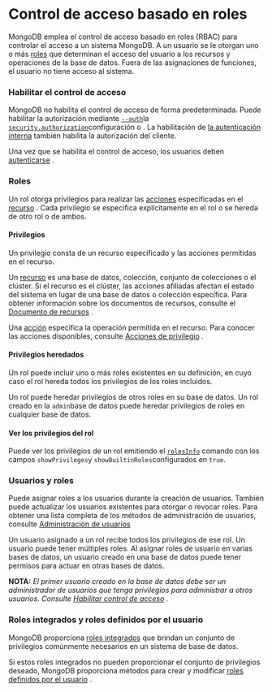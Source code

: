 # Control de acceso basado en roles

MongoDB emplea el control de acceso basado en roles \(RBAC\) para controlar el acceso a un sistema MongoDB. A un usuario se le otorgan uno o más [roles](https://docs.mongodb.com/manual/core/authorization/#std-label-roles) que determinan el acceso del usuario a los recursos y operaciones de la base de datos. Fuera de las asignaciones de funciones, el usuario no tiene acceso al sistema.

### Habilitar el control de acceso  <a id="enable-access-control"></a>

MongoDB no habilita el control de acceso de forma predeterminada. Puede habilitar la autorización mediante [`--auth`](https://docs.mongodb.com/manual/reference/program/mongod/#std-option-mongod.--auth)la [`security.authorization`](https://docs.mongodb.com/manual/reference/configuration-options/#mongodb-setting-security.authorization)configuración o . La habilitación de [la autenticación interna](https://docs.mongodb.com/manual/core/security-internal-authentication/) también habilita la autorización del cliente.

Una vez que se habilita el control de acceso, los usuarios deben [autenticarse](https://docs.mongodb.com/manual/core/authentication/) .

### Roles  <a id="roles"></a>

Un rol otorga privilegios para realizar las [acciones](https://docs.mongodb.com/manual/reference/privilege-actions/#std-label-security-user-actions) especificadas en el [recurso](https://docs.mongodb.com/manual/reference/resource-document/) . Cada privilegio se especifica explícitamente en el rol o se hereda de otro rol o de ambos.

#### Privilegios  <a id="privileges"></a>

Un privilegio consta de un recurso especificado y las acciones permitidas en el recurso.

Un [recurso](https://docs.mongodb.com/manual/reference/resource-document/) es una base de datos, colección, conjunto de colecciones o el clúster. Si el recurso es el clúster, las acciones afiliadas afectan el estado del sistema en lugar de una base de datos o colección específica. Para obtener información sobre los documentos de recursos, consulte el [Documento de recursos](https://docs.mongodb.com/manual/reference/resource-document/) .

Una [acción](https://docs.mongodb.com/manual/reference/privilege-actions/) especifica la operación permitida en el recurso. Para conocer las acciones disponibles, consulte [Acciones de privilegio](https://docs.mongodb.com/manual/reference/privilege-actions/) .

#### Privilegios heredados  <a id="inherited-privileges"></a>

Un rol puede incluir uno o más roles existentes en su definición, en cuyo caso el rol hereda todos los privilegios de los roles incluidos.

Un rol puede heredar privilegios de otros roles en su base de datos. Un rol creado en la `admin`base de datos puede heredar privilegios de roles en cualquier base de datos.

#### Ver los privilegios del rol  <a id="view-role-s-privileges"></a>

Puede ver los privilegios de un rol emitiendo el [`rolesInfo`](https://docs.mongodb.com/manual/reference/command/rolesInfo/#mongodb-dbcommand-dbcmd.rolesInfo) comando con los campos `showPrivileges`y `showBuiltinRoles`configurados en `true`.

### Usuarios y roles  <a id="users-and-roles"></a>

Puede asignar roles a los usuarios durante la creación de usuarios. También puede actualizar los usuarios existentes para otorgar o revocar roles. Para obtener una lista completa de los métodos de administración de usuarios, consulte [Administración de usuarios](https://docs.mongodb.com/manual/reference/method/#std-label-user-management-methods)

Un usuario asignado a un rol recibe todos los privilegios de ese rol. Un usuario puede tener múltiples roles. Al asignar roles de usuario en varias bases de datos, un usuario creado en una base de datos puede tener permisos para actuar en otras bases de datos.

**NOTA:** _El primer usuario creado en la base de datos debe ser un administrador de usuarios que tenga privilegios para administrar a otros usuarios. Consulte_ [_Habilitar control de acceso_](https://docs.mongodb.com/manual/tutorial/enable-authentication/) _._

### Roles integrados y roles definidos por el usuario  <a id="built-in-roles-and-user-defined-roles"></a>

MongoDB proporciona [roles integrados](https://docs.mongodb.com/manual/reference/built-in-roles/) que brindan un conjunto de privilegios comúnmente necesarios en un sistema de base de datos.

Si estos roles integrados no pueden proporcionar el conjunto de privilegios deseado, MongoDB proporciona métodos para crear y modificar [roles definidos por el usuario](https://docs.mongodb.com/manual/core/security-user-defined-roles/) .

